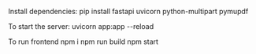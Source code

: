 Install dependencies:
pip install fastapi uvicorn python-multipart pymupdf



To start the server:
uvicorn app:app --reload



To run frontend
npm i
npm run build
npm start

